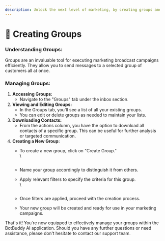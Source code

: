 ```yaml
---
description: Unlock the next level of marketing, by creating groups and targeted messaging
---
```


# 📖 Creating Groups

### **Understanding Groups:**

Groups are an invaluable tool for executing marketing broadcast campaigns efficiently. They allow you to send messages to a selected group of customers all at once.

### **Managing Groups:**

1. **Accessing Groups:**
   * Navigate to the "Groups" tab under the inbox section.
2. **Viewing and Editing Groups:**
   * In the Groups tab, you'll see a list of all your existing groups.
   * You can edit or delete groups as needed to maintain your lists.
3. **Downloading Contacts:**
   * From the actions column, you have the option to download all contacts of a specific group. This can be useful for further analysis or targeted communication.
4. **Creating a New Group:**
   *   To create a new group, click on "Create Group."\
       \


       <figure><img src="../../../.gitbook/assets/1 – 74.png" alt=""><figcaption></figcaption></figure>
   * Name your group accordingly to distinguish it from others.
   *   Apply relevant filters to specify the criteria for this group.\
       \


       <figure><img src="../../../.gitbook/assets/1 – 75.png" alt=""><figcaption></figcaption></figure>
   * Once filters are applied, proceed with the creation process.
   * Your new group will be created and ready for use in your marketing campaigns.

That's it! You're now equipped to effectively manage your groups within the BotBuddy AI application. Should you have any further questions or need assistance, please don't hesitate to contact our support team.

